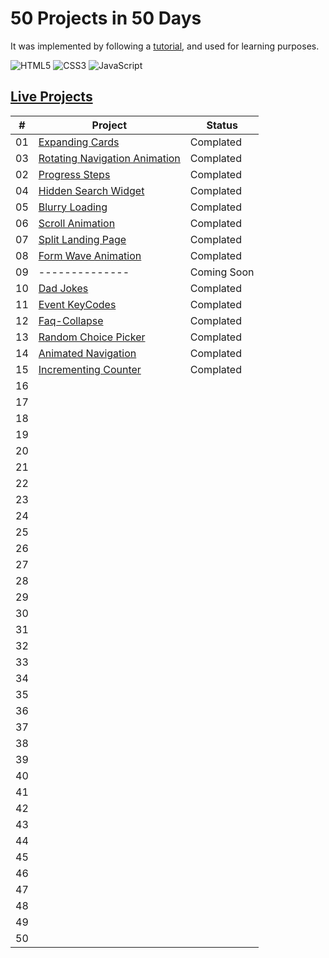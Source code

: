 # 50 Projects in 50 Days

It was implemented by following a [tutorial](https://www.udemy.com/course/50-projects-50-days/), and used for learning purposes.

![HTML5](https://img.shields.io/badge/HTML5-E34F26?style=for-the-badge&logo=html5&logoColor=white) ![CSS3](https://img.shields.io/badge/CSS3-1572B6?style=for-the-badge&logo=css3&logoColor=white) ![JavaScript](https://img.shields.io/badge/JavaScript-F7DF1E?style=for-the-badge&logo=javascript&logoColor=black)

## [Live Projects](https://live-50-projects-in-50-days.vercel.app/)

|  #  | Project                                                                                                                           | Status      |
| :-: | --------------------------------------------------------------------------------------------------------------------------------- | ----------- |
| 01  | [Expanding Cards](https://github.com/batuhan-kaya/50_Projects_in_50_Days/tree/main/Projects/01-Expanding-Cards)                   | Complated   |
| 03  | [Rotating Navigation Animation](https://github.com/batuhan-kaya/50_Projects_in_50_Days/tree/main/Projects/03-Rotating-Navigation) | Complated   |
| 02  | [Progress Steps](https://github.com/batuhan-kaya/50_Projects_in_50_Days/tree/main/Projects/02-Progress-Steps)                     | Complated   |
| 04  | [Hidden Search Widget](https://github.com/batuhan-kaya/50_Projects_in_50_Days/tree/main/Projects/04-Hidden-Search-Widget)         | Complated   |
| 05  | [Blurry Loading](https://github.com/batuhan-kaya/50_Projects_in_50_Days/tree/main/Projects/05-Blurry-Loading)                     | Complated   |
| 06  | [Scroll Animation](https://github.com/batuhan-kaya/50_Projects_in_50_Days/tree/main/Projects/06-Scroll-Animation)                 | Complated   |
| 07  | [Split Landing Page](https://github.com/batuhan-kaya/50_Projects_in_50_Days/tree/main/Projects/07-Split-Landing-Page)             | Complated   |
| 08  | [Form Wave Animation](https://github.com/batuhan-kaya/50_Projects_in_50_Days/tree/main/Projects/08-Form-Wave-Animation)           | Complated   |
| 09  | --------------                                                                                                                    | Coming Soon |
| 10  | [Dad Jokes](https://github.com/batuhan-kaya/50_Projects_in_50_Days/tree/main/Projects/10-Dad-Jokes)                               | Complated   |
| 11  | [Event KeyCodes](https://github.com/batuhan-kaya/50_Projects_in_50_Days/tree/main/Projects/11-Event-KeyCodes)                     | Complated   |
| 12  | [Faq-Collapse](https://github.com/batuhan-kaya/50_Projects_in_50_Days/tree/main/Projects/12-Faq-Collapse)                         | Complated   |
| 13  | [Random Choice Picker](https://github.com/batuhan-kaya/50_Projects_in_50_Days/tree/main/Projects/13-Random-Choice-Picker)         | Complated   |
| 14  | [Animated Navigation](https://github.com/batuhan-kaya/50_Projects_in_50_Days/tree/main/Projects/14-Animated-Navigation)           | Complated   |
| 15  | [Incrementing Counter](https://github.com/batuhan-kaya/50_Projects_in_50_Days/tree/main/Projects/15-Incrementing-Counter)         | Complated   |
| 16  |                                                                                                                                   |             |
| 17  |                                                                                                                                   |             |
| 18  |                                                                                                                                   |             |
| 19  |                                                                                                                                   |             |
| 20  |                                                                                                                                   |             |
| 21  |                                                                                                                                   |             |
| 22  |                                                                                                                                   |             |
| 23  |                                                                                                                                   |             |
| 24  |                                                                                                                                   |             |
| 25  |                                                                                                                                   |             |
| 26  |                                                                                                                                   |             |
| 27  |                                                                                                                                   |             |
| 28  |                                                                                                                                   |             |
| 29  |                                                                                                                                   |             |
| 30  |                                                                                                                                   |             |
| 31  |                                                                                                                                   |             |
| 32  |                                                                                                                                   |             |
| 33  |                                                                                                                                   |             |
| 34  |                                                                                                                                   |             |
| 35  |                                                                                                                                   |             |
| 36  |                                                                                                                                   |             |
| 37  |                                                                                                                                   |             |
| 38  |                                                                                                                                   |             |
| 39  |                                                                                                                                   |             |
| 40  |                                                                                                                                   |             |
| 41  |                                                                                                                                   |             |
| 42  |                                                                                                                                   |             |
| 43  |                                                                                                                                   |             |
| 44  |                                                                                                                                   |             |
| 45  |                                                                                                                                   |             |
| 46  |                                                                                                                                   |             |
| 47  |                                                                                                                                   |             |
| 48  |                                                                                                                                   |             |
| 49  |                                                                                                                                   |             |
| 50  |                                                                                                                                   |             |
